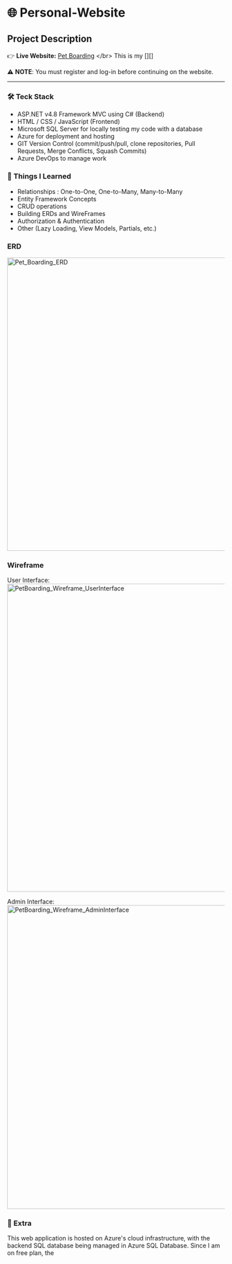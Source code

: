 # 🌐 Personal-Website

## Project Description

👉 **Live Website:** [Pet Boarding]([https://joyal-paul.onrender.com](https://petboarding-a7c0ggbrfcc3gfdn.canadacentral-01.azurewebsites.net/)) </br>
This is my [][] </br>

⚠️ **NOTE**: You must register and log-in before continuing on the website.
***    

### 🛠 Teck Stack

 - ASP.NET v4.8 Framework MVC using C# (Backend) 
 - HTML / CSS / JavaScript (Frontend)
 - Microsoft SQL Server for locally testing my code with a database
 - Azure for deployment and hosting
 - GIT Version Control (commit/push/pull, clone repositories, Pull Requests, Merge Conflicts, Squash Commits)
 - Azure DevOps to manage work

### 🧠 Things I Learned

 - Relationships : One-to-One, One-to-Many, Many-to-Many  
 - Entity Framework Concepts
 - CRUD operations
 - Building ERDs and WireFrames
 - Authorization & Authentication
 - Other (Lazy Loading, View Models, Partials, etc.)

### ERD
<img width="852" height="678" alt="Pet_Boarding_ERD" src="https://github.com/user-attachments/assets/6750f538-0ef2-4775-b752-7850e27d951c" />

### Wireframe

User Interface:
<img width="882" height="712" alt="PetBoarding_Wireframe_UserInterface" src="https://github.com/user-attachments/assets/7a38f4c6-dba4-49b7-ae06-9d0be6abfcd7" />

Admin Interface: 
<img width="1116" height="702" alt="PetBoarding_Wireframe_AdminInterface" src="https://github.com/user-attachments/assets/3804f301-8599-495e-b472-6c077fe42ebf" />


### 📱 Extra

This web application is hosted on Azure's cloud infrastructure, with the backend SQL database being managed in Azure SQL Database. Since I am on free plan, the 
